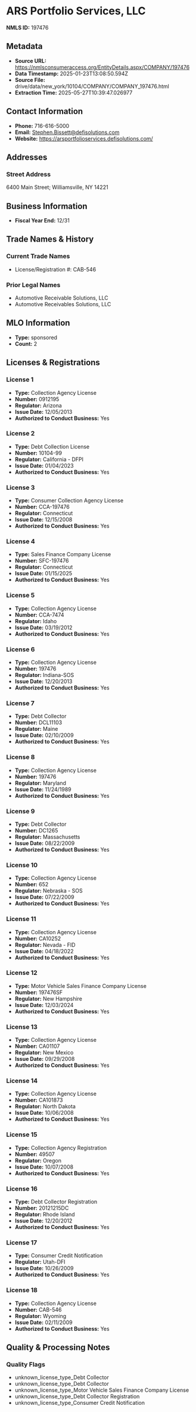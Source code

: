 # ARS Portfolio Services, LLC

**NMLS ID:** 197476

## Metadata
- **Source URL:** https://nmlsconsumeraccess.org/EntityDetails.aspx/COMPANY/197476
- **Data Timestamp:** 2025-01-23T13:08:50.594Z
- **Source File:** drive/data/new_york/10104/COMPANY/COMPANY_197476.html
- **Extraction Time:** 2025-05-27T10:39:47.026977

## Contact Information
- **Phone:** 716-616-5000
- **Email:** Stephen.Bissett@defisolutions.com
- **Website:** https://arsportfolioservices.defisolutions.com/

## Addresses
### Street Address
6400 Main Street; Williamsville, NY 14221

## Business Information
- **Fiscal Year End:** 12/31

## Trade Names & History
### Current Trade Names
- License/Registration #: CAB-546

### Prior Legal Names
- Automotive Receivable Solutions, LLC
- Automotive Receivables Solutions, LLC

## MLO Information
- **Type:** sponsored
- **Count:** 2

## Licenses & Registrations

### License 1
- **Type:** Collection Agency License
- **Number:** 0912195
- **Regulator:** Arizona
- **Issue Date:** 12/05/2013
- **Authorized to Conduct Business:** Yes

### License 2
- **Type:** Debt Collection License
- **Number:** 10104-99
- **Regulator:** California - DFPI
- **Issue Date:** 01/04/2023
- **Authorized to Conduct Business:** Yes

### License 3
- **Type:** Consumer Collection Agency License
- **Number:** CCA-197476
- **Regulator:** Connecticut
- **Issue Date:** 12/15/2008
- **Authorized to Conduct Business:** Yes

### License 4
- **Type:** Sales Finance Company License
- **Number:** SFC-197476
- **Regulator:** Connecticut
- **Issue Date:** 01/15/2025
- **Authorized to Conduct Business:** Yes

### License 5
- **Type:** Collection Agency License
- **Number:** CCA-7474
- **Regulator:** Idaho
- **Issue Date:** 03/19/2012
- **Authorized to Conduct Business:** Yes

### License 6
- **Type:** Collection Agency License
- **Number:** 197476
- **Regulator:** Indiana-SOS
- **Issue Date:** 12/20/2013
- **Authorized to Conduct Business:** Yes

### License 7
- **Type:** Debt Collector
- **Number:** DCL11103
- **Regulator:** Maine
- **Issue Date:** 02/10/2009
- **Authorized to Conduct Business:** Yes

### License 8
- **Type:** Collection Agency License
- **Number:** 197476
- **Regulator:** Maryland
- **Issue Date:** 11/24/1989
- **Authorized to Conduct Business:** Yes

### License 9
- **Type:** Debt Collector
- **Number:** DC1265
- **Regulator:** Massachusetts
- **Issue Date:** 08/22/2009
- **Authorized to Conduct Business:** Yes

### License 10
- **Type:** Collection Agency License
- **Number:** 652
- **Regulator:** Nebraska - SOS
- **Issue Date:** 07/22/2009
- **Authorized to Conduct Business:** Yes

### License 11
- **Type:** Collection Agency License
- **Number:** CA10252
- **Regulator:** Nevada - FID
- **Issue Date:** 04/18/2022
- **Authorized to Conduct Business:** Yes

### License 12
- **Type:** Motor Vehicle Sales Finance Company License
- **Number:** 197476SF
- **Regulator:** New Hampshire
- **Issue Date:** 12/03/2024
- **Authorized to Conduct Business:** Yes

### License 13
- **Type:** Collection Agency License
- **Number:** CA01107
- **Regulator:** New Mexico
- **Issue Date:** 09/29/2008
- **Authorized to Conduct Business:** Yes

### License 14
- **Type:** Collection Agency License
- **Number:** CA101873
- **Regulator:** North Dakota
- **Issue Date:** 10/06/2008
- **Authorized to Conduct Business:** Yes

### License 15
- **Type:** Collection Agency Registration
- **Number:** 49507
- **Regulator:** Oregon
- **Issue Date:** 10/07/2008
- **Authorized to Conduct Business:** Yes

### License 16
- **Type:** Debt Collector Registration
- **Number:** 20121215DC
- **Regulator:** Rhode Island
- **Issue Date:** 12/20/2012
- **Authorized to Conduct Business:** Yes

### License 17
- **Type:** Consumer Credit Notification
- **Regulator:** Utah-DFI
- **Issue Date:** 10/26/2009
- **Authorized to Conduct Business:** Yes

### License 18
- **Type:** Collection Agency License
- **Number:** CAB-546
- **Regulator:** Wyoming
- **Issue Date:** 02/11/2009
- **Authorized to Conduct Business:** Yes

## Quality & Processing Notes
### Quality Flags
- unknown_license_type_Debt Collector
- unknown_license_type_Debt Collector
- unknown_license_type_Motor Vehicle Sales Finance Company License
- unknown_license_type_Debt Collector Registration
- unknown_license_type_Consumer Credit Notification
